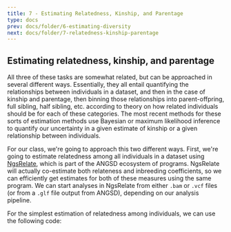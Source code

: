 ```yaml
---
title: 7 - Estimating Relatedness, Kinship, and Parentage
type: docs
prev: docs/folder/6-estimating-diversity
next: docs/folder/7-relatedness-kinship-parentage
---
```


## Estimating relatedness, kinship, and parentage
All three of these tasks are somewhat related, but can be approached in several different ways. Essentially, they all entail quantifying the relationships between individuals in a dataset, and then in the case of kinship and parentage, then binning those relationships into parent-offpring, full sibling, half sibling, etc. according to theory on how related individuals should be for each of these categories. The most recent methods for these sorts of estimation methods use Bayesian or maximum likelihood inference to quantify our uncertainty in a given estimate of kinship or a given relationship between individuals. 

For our class, we're going to approach this two different ways. First, we're going to estimate relatedness among all individuals in a dataset using [NgsRelate](https://github.com/ANGSD/NgsRelate), which is part of the ANGSD ecosystem of programs. NgsRelate will actually co-estimate both relateness and inbreeding coefficients, so we can efficiently get estimates for both of these measures using the same program. We can start analyses in NgsRelate from either `.bam` or `.vcf` files (or from a `.glf` file output from ANGSD), depending on our analysis pipeline.

For the simplest estimation of relatedness among individuals, we can use the following code:

```sh

```
